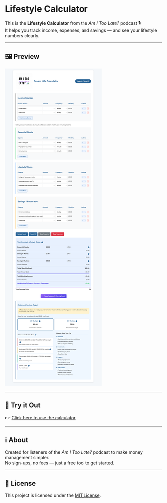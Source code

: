 # Lifestyle Calculator

This is the **Lifestyle Calculator** from the *Am I Too Late?* podcast 🎙️  
It helps you track income, expenses, and savings — and see your lifestyle numbers clearly.

---

## 🖼️ Preview
![Screenshot](screenshot.png)

---

## 🚀 Try it Out
👉 [Click here to use the calculator](https://amitoolatepodcast-lang.github.io/lifestyle-calculator/)

---

## ℹ️ About
Created for listeners of the *Am I Too Late?* podcast to make money management simpler.  
No sign-ups, no fees — just a free tool to get started.

---

## 📜 License
This project is licensed under the [MIT License](LICENSE).
